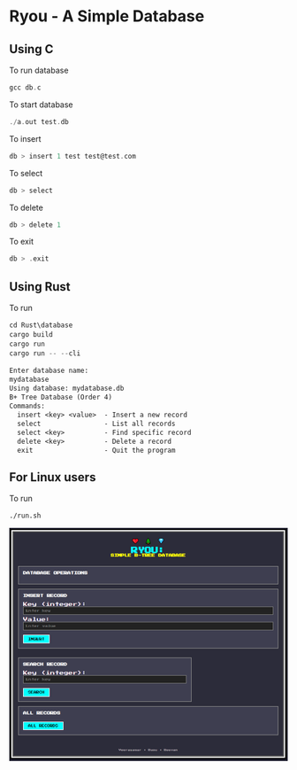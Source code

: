 # Ryou - A Simple Database

## Using C

To run database

```c
gcc db.c
```

To start database

```c
./a.out test.db
```

To insert

```c
db > insert 1 test test@test.com
```

To select

```c
db > select
```

To delete

```c
db > delete 1
```

To exit

```c
db > .exit
```

## Using Rust

To run

```rust
cd Rust\database
cargo build
cargo run
cargo run -- --cli
```

```text
Enter database name:
mydatabase
Using database: mydatabase.db
B+ Tree Database (Order 4)
Commands:
  insert <key> <value>  - Insert a new record
  select                - List all records
  select <key>          - Find specific record
  delete <key>          - Delete a record
  exit                  - Quit the program
```

## For Linux users

To run

```bash
./run.sh
```

![Alt text](https://github.com/veerasagar/Ryou/blob/main/static/img.png)

